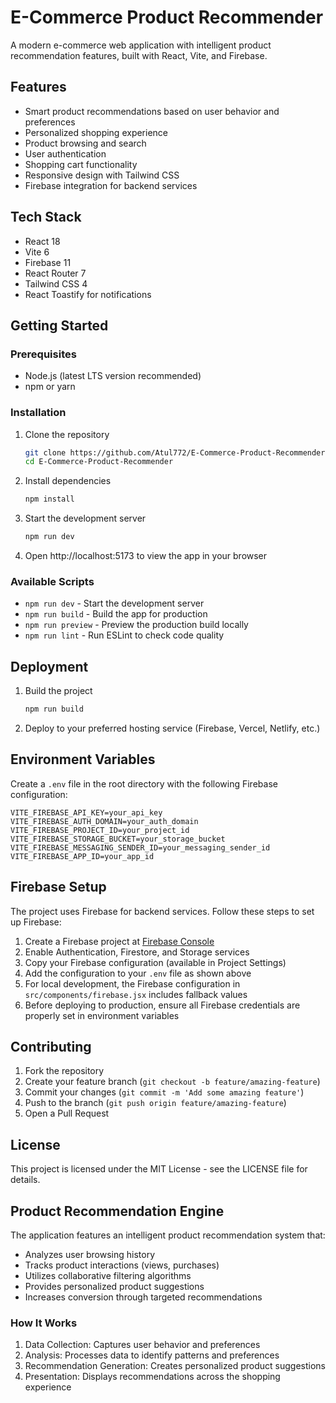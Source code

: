 # E-Commerce Product Recommender

A modern e-commerce web application with intelligent product recommendation features, built with React, Vite, and Firebase.

## Features

- Smart product recommendations based on user behavior and preferences
- Personalized shopping experience
- Product browsing and search
- User authentication
- Shopping cart functionality
- Responsive design with Tailwind CSS
- Firebase integration for backend services

## Tech Stack

- React 18
- Vite 6
- Firebase 11
- React Router 7
- Tailwind CSS 4
- React Toastify for notifications

## Getting Started

### Prerequisites

- Node.js (latest LTS version recommended)
- npm or yarn

### Installation

1. Clone the repository
   ```bash
   git clone https://github.com/Atul772/E-Commerce-Product-Recommender.git
   cd E-Commerce-Product-Recommender
   ```

2. Install dependencies
   ```bash
   npm install
   ```

3. Start the development server
   ```bash
   npm run dev
   ```

4. Open http://localhost:5173 to view the app in your browser

### Available Scripts

- `npm run dev` - Start the development server
- `npm run build` - Build the app for production
- `npm run preview` - Preview the production build locally
- `npm run lint` - Run ESLint to check code quality

## Deployment

1. Build the project
   ```bash
   npm run build
   ```

2. Deploy to your preferred hosting service (Firebase, Vercel, Netlify, etc.)

## Environment Variables

Create a `.env` file in the root directory with the following Firebase configuration:

```
VITE_FIREBASE_API_KEY=your_api_key
VITE_FIREBASE_AUTH_DOMAIN=your_auth_domain
VITE_FIREBASE_PROJECT_ID=your_project_id
VITE_FIREBASE_STORAGE_BUCKET=your_storage_bucket
VITE_FIREBASE_MESSAGING_SENDER_ID=your_messaging_sender_id
VITE_FIREBASE_APP_ID=your_app_id
```

## Firebase Setup

The project uses Firebase for backend services. Follow these steps to set up Firebase:

1. Create a Firebase project at [Firebase Console](https://console.firebase.google.com/)
2. Enable Authentication, Firestore, and Storage services
3. Copy your Firebase configuration (available in Project Settings)
4. Add the configuration to your `.env` file as shown above
5. For local development, the Firebase configuration in `src/components/firebase.jsx` includes fallback values
6. Before deploying to production, ensure all Firebase credentials are properly set in environment variables

## Contributing

1. Fork the repository
2. Create your feature branch (`git checkout -b feature/amazing-feature`)
3. Commit your changes (`git commit -m 'Add some amazing feature'`)
4. Push to the branch (`git push origin feature/amazing-feature`)
5. Open a Pull Request

## License

This project is licensed under the MIT License - see the LICENSE file for details.

## Product Recommendation Engine

The application features an intelligent product recommendation system that:

- Analyzes user browsing history
- Tracks product interactions (views, purchases)
- Utilizes collaborative filtering algorithms
- Provides personalized product suggestions
- Increases conversion through targeted recommendations

### How It Works

1. Data Collection: Captures user behavior and preferences
2. Analysis: Processes data to identify patterns and preferences
3. Recommendation Generation: Creates personalized product suggestions
4. Presentation: Displays recommendations across the shopping experience
